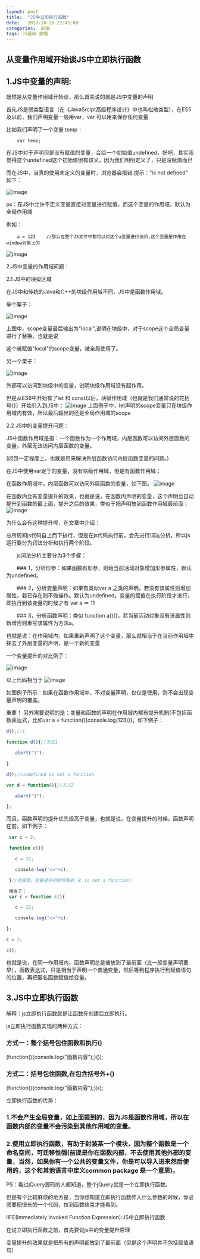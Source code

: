 ```yaml
---
layout: post
title:  "JS中立即执行函数"
date:   2017-10-26 22:41:00
categories:  前端
tags: JS基础 前端
---
```

## 从变量作用域开始谈JS中立即执行函数

## 1.JS中变量的声明:

既然是从变量作用域开始谈，那么首先说的就是JS中变量的声明

首先JS是弱类型语言（在《JavaSrcipt高级程序设计》中也叫松散类型），在ES5及以前，我们声明变量一般用var，var 可以用来保存任何变量

比如我们声明了一个变量 temp：

```
    var temp;
```
在JS中对于声明但是没有赋值的变量，会给一个初始值undefined，好吧，其实我觉得这个undefined这个初始值很有歧义，因为我们明明定义了，只是没赋值而已

而在JS中，当真的使用未定义的变量时，浏览器会报错,提示："is not defined" 如下：

![image](http://od8kqa01w.bkt.clouddn.com/not-defined.png)

ps：在JS中允许不定义变量直接对变量进行赋值，而这个变量的作用域，默认为全局作用域

例如：

```
    a = 123    //那么在整个JS文件中都可以对这个a变量进行访问,这个变量是作用在window对象上的
```

![image](http://od8kqa01w.bkt.clouddn.com/allscope.png)

2.JS中变量的作用域问题：

2.1 JS中的块级区域

在JS中和传统的Java和C++的块级作用域不同，JS中是函数作用域。

举个栗子：

![image](http://od8kqa01w.bkt.clouddn.com/var.png)

上图中，scope变量最后输出为"local",说明在块级中，对于scope这个全局变量进行了替换，也就是说

这个被赋值"local"的scope变量，被全局使用了。

另一个栗子：

![image](http://od8kqa01w.bkt.clouddn.com/var2.png)

外部可以访问到块级中的变量，说明块级作用域没有起作用。


但是从ES6中开始有了let 和 const以后，块级作用域（也就是我们通常说的花括号{}）开始引入到JS中：
![image](http://od8kqa01w.bkt.clouddn.com/let.png)
上面例子中，let声明的scope变量只在块级作用域内有效，所以最后输出的还是全局作用域的scope

2.2 JS中的变量提升问题：

JS中函数作用域是指：一个函数作为一个作用域，内层函数可以访问外层函数的变量，外层无法访问内层函数的变量。

(闭包一定程度上，也就是用来解决外层函数访问内层函数变量的问题。)

在JS中使用var定于的变量，没有块级作用域，但是有函数作用域；

在函数作用域中，内层函数可以访问外层函数的变量，如下图。
![image](http://od8kqa01w.bkt.clouddn.com/variable-scope1.png)


在函数内会有变量提升的效果，也就是说，在函数内声明的变量，这个声明会自动提升到函数的最上面，提升之后的效果，类似于把声明放到函数作用域最前面；
![image](http://od8kqa01w.bkt.clouddn.com/variable-scope2.png)




为什么会有这种提升呢，在文章中介绍：

总所周知js代码自上而下执行，但是在js代码执行前，会先进行词法分析。所以js运行要分为词法分析和执行两个阶段。

　　js词法分析主要分为3个步骤：

　　### 1，分析形参：如果函数有形参，则给当前活动对象增加形参属性，默认为undefined。

　　### 2，分析变量声明：如果有类似var a  之类的声明，若没有该属性则增加属性，若已存在则不做操作。默认为undefined。变量的赋值在执行阶段才进行，即执行到该变量的时候才有 var a ＝ 11

　　### 3，分析函数声明：类似 function a(){}，若当前活动对象没有该属性则新增否则重写该属性为方法a。

也就是说：在作用域内，如果重新声明了这个变量，那么就相当于在当前作用域中抹去了外层变量的声明，是一个新的变量

一个变量提升的对比例子：

![image](http://od8kqa01w.bkt.clouddn.com/￼allscope2.png)

以上代码相当于
![image](http://od8kqa01w.bkt.clouddn.com/￼allscope3.png)

如图例子所示：如果在函数作用域中，不对变量声明，仅仅是使用，则不会出现变量声明的覆盖。


重要！
另外需要说明的是：变量和函数的声明在作用域内都有提升机制(不包括函数表达式，比如var a = function(){console.log(123)})，如下例子：
```javascript
d();//1

function d(){//方式1

　　alert("1");

}

d();//undefined is not a function

var d = function(){//方式2

　　alert("1");

};
```

而且，函数声明的提升优先级高于变量，也就是说，在变量提升的时候，函数声明在前，如下例子：

```javascript
 var c = 2;

 function c(){

　　c = 22;

　　console.log("c="+c);

 }//会报错，变量提升机制导致的（c is not a function）

 相当于：
 var c = function c(){

　　c = 22;

　　console.log("c="+c);

};

c = 2;

c();
```

也就是说，在同一作用域内，函数声明总是被放到了最前面（比一般变量声明要早），函数表达式，只是相当于声明一个普通变量，然后等到程序执行到赋值语句的位置，再把匿名函数赋值给变量。



## 3.JS中立即执行函数

解释：js立即执行函数就是让函数在创建后立即执行。

js立即执行函数实现的两种方式：

### 方式一：整个括号包住函数和执行()

(function(){console.log("函数内容");}()); 

### 方式二：括号包住函数,在包含括号外+()

(function(){console.log("函数内容");})(); 

立即执行函数的优势：

### 1.不会产生全局变量，如上面提到的，因为JS是函数作用域，所以在函数内部的变量不会污染到其他作用域的变量。

### 2.使用立即执行函数，有助于封装某一个模块，因为整个函数是一个命名空间，可迁移性强(前提是你在函数内部，不去使用其他外部的变量，当然，如果你有一个公共的变量文件，你是可以导入进来然后使用的，这个和其他语言中定义common package 是一个意思)。

PS：看过jQuery源码的人都知道，整个jQuery就是一个立即执行函数。

但是有个比较麻烦的地方是，当你想知道立即执行函数传入什么参数的时候，你必须要把很长的一个代码，拉到函数结束才能看到。



IIFE(Immediately Invoked Function Expression):JS中立即执行函数

在说立即执行函数之前，首先要说js中的变量提升原理

变量提升的效果就是把所有的声明都放到了最前面（但是这个声明并不包括赋值语句）


